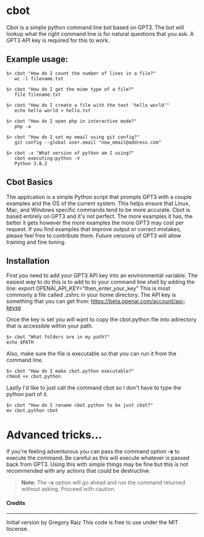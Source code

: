 # cbot
Cbot is a simple python command line bot based on GPT3. The bot will lookup what the right command line is for natural questions that you ask. A GPT3 API key is required for this to work. 

## Example usage:
```
$> cbot "How do I count the number of lines in a file?"
   wc -l filename.txt

$> cbot "How do I get the mime type of a file?"        
   file filename.txt

$> cbot "How do I create a file with the text 'hello world'"   
   echo hello world > hello.txt

$> cbot "How do I open php in interactive mode?" 
   php -a

$> cbot "How do I set my email using git config?"
   git config --global user.email "new_email@address.com"

$> cbot -x "What version of python am I using?"
   cbot executing:python -V
   Python 3.8.2
```

## Cbot Basics
The application is a simple Python script that prompts GPT3 with a couple examples and the OS of the current system. This helps ensure that Linux, Mac, and Windows specific commands tend to be more accurate.  Cbot is based entirely on GPT3 and it's not perfect. The more examples it has, the better it gets however the more examples the more GPT3 may cost per request. If you find examples that improve output or correct mistakes, please feel free to contribute them. Future versions of GPT3 will allow training and fine tuning. 

## Installation
First you need to add your GPT3 API key into an environmental variable. The easiest way to do this is to add to to your command line shell by adding the line:
export OPENAI_API_KEY="then_enter_your_key"
This is most commonly a file called .zshrc in your home directory.  The API key is something that you can get from: https://beta.openai.com/account/api-keyse


Once the key is set you will want to copy the cbot.python file into adirectory that is accessible within your path. 
```
$> cbot "What folders are in my path?"
echo $PATH
```
Also, make sure the file is executable so that you can run it from the command line. 
```
$> cbot "How do I make cbot.python executable?" 
chmod +x cbot.python
```
Lastly I'd like to just call the command cbot so I don't have to type the python part of it. 
```
$> cbot "How do I rename cbot.python to be just cbot?"         
mv cbot.python cbot
```

# Advanced tricks...

If you're feeling adventurous you can pass the command option **-x** to execute the command. Be careful as this will execute whatever is passed back from GPT3. Using this with simple things may be fine but this is not recommended with any actions that could be destructive.

> **Note:** The **-x** option will go ahead and run the command returned without asking.  Proceed with caution.


#### Credits
----
Initial version by Gregory Raiz
This code is free to use under the MIT liscense.
